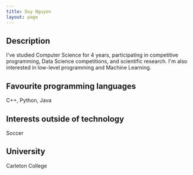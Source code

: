 ```yaml
---
title: Duy Nguyen
layout: page
---
```


## Description
I've studied Computer Science for 4 years, participating in competitive programming, Data Science competitions, and scientific research. I'm also interested in low-level programming and Machine Learning.

## Favourite programming languages
C++, Python, Java

## Interests outside of technology
Soccer

## University
Carleton College